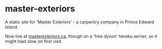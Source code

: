 # master-exteriors
A static site for 'Master Exteriors' - a carpentry company in Prince Edward Island.

Now live at [masterexteriors.ca](http://www.masterexteriors.ca), though on a 'free dynos' heroku server, so it might load slow on first visit.
